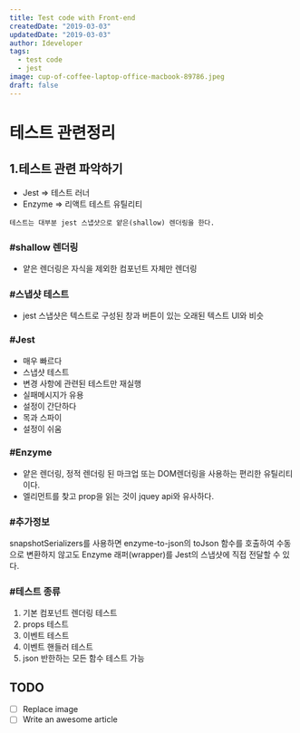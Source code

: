 ```yaml
---
title: Test code with Front-end
createdDate: "2019-03-03"
updatedDate: "2019-03-03"
author: Ideveloper
tags:
  - test code
  - jest
image: cup-of-coffee-laptop-office-macbook-89786.jpeg
draft: false
---
```


# 테스트 관련정리

## 1.테스트 관련 파악하기

- Jest => 테스트 러너
- Enzyme => 리액트 테스트 유틸리티

`테스트는 대부분 jest 스냅샷으로 얕은(shallow) 렌더링을 한다.`

### #shallow 렌더링

- 얕은 렌더링은 자식을 제외한 컴포넌트 자체만 렌더링

### #스냅샷 테스트

- jest 스냅샷은 텍스트로 구성된 창과 버튼이 있는 오래된 텍스트 UI와 비슷

### #Jest

- 매우 빠르다
- 스냅샷 테스트
- 변경 사항에 관련된 테스트만 재실행
- 실패메시지가 유용
- 설정이 간단하다
- 목과 스파이
- 설정이 쉬움

### #Enzyme

- 얕은 렌더링, 정적 렌더링 된 마크업 또는 DOM렌더링을 사용하는 편리한 유틸리티이다.
- 엘리먼트를 찾고 prop을 읽는 것이 jquey api와 유사하다.

### #추가정보

snapshotSerializers를 사용하면 enzyme-to-json의 toJson 함수를 호출하여 수동으로 변환하지 않고도 Enzyme 래퍼(wrapper)를 Jest의 스냅샷에 직접 전달할 수 있다.

### #테스트 종류

1.  기본 컴포넌트 렌더링 테스트
2.  props 테스트
3.  이벤트 테스트
4.  이벤트 핸들러 테스트
5.  json 반한하는 모든 함수 테스트 가능

## TODO

- [ ] Replace image
- [ ] Write an awesome article

